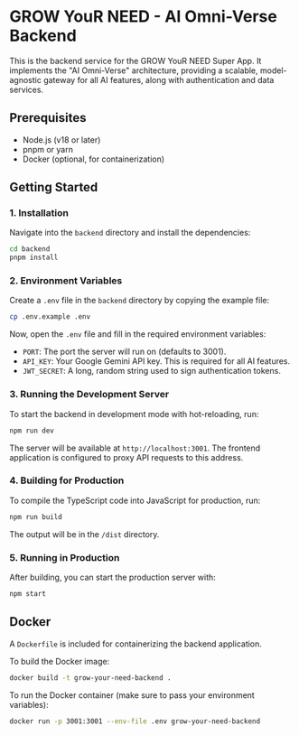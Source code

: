 # GROW YouR NEED - AI Omni-Verse Backend

This is the backend service for the GROW YouR NEED Super App. It implements the "AI Omni-Verse" architecture, providing a scalable, model-agnostic gateway for all AI features, along with authentication and data services.

## Prerequisites

- Node.js (v18 or later)
- pnpm or yarn
- Docker (optional, for containerization)

## Getting Started

### 1. Installation

Navigate into the `backend` directory and install the dependencies:

```bash
cd backend
pnpm install
```

### 2. Environment Variables

Create a `.env` file in the `backend` directory by copying the example file:

```bash
cp .env.example .env
```

Now, open the `.env` file and fill in the required environment variables:

-   `PORT`: The port the server will run on (defaults to 3001).
-   `API_KEY`: Your Google Gemini API key. This is required for all AI features.
-   `JWT_SECRET`: A long, random string used to sign authentication tokens.

### 3. Running the Development Server

To start the backend in development mode with hot-reloading, run:

```bash
npm run dev
```

The server will be available at `http://localhost:3001`. The frontend application is configured to proxy API requests to this address.

### 4. Building for Production

To compile the TypeScript code into JavaScript for production, run:

```bash
npm run build
```

The output will be in the `/dist` directory.

### 5. Running in Production

After building, you can start the production server with:

```bash
npm start
```

## Docker

A `Dockerfile` is included for containerizing the backend application.

To build the Docker image:

```bash
docker build -t grow-your-need-backend .
```

To run the Docker container (make sure to pass your environment variables):

```bash
docker run -p 3001:3001 --env-file .env grow-your-need-backend
```
